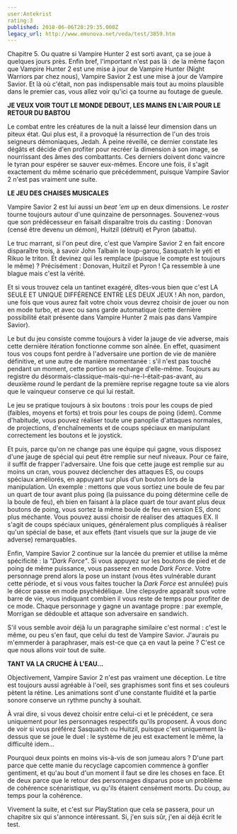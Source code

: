 ```yaml
---
user:Antekrist
rating:3
published: 2010-06-06T20:29:35.000Z
legacy_url: http://www.emunova.net/veda/test/3859.htm
---
```

Chapitre 5\. Ou quatre si Vampire Hunter 2 est sorti avant, ça se joue à quelques jours près. Enfin bref, l'important n'est pas là : de la même façon que Vampire Hunter 2 est une mise à jour de Vampire Hunter (Night Warriors par chez nous), Vampire Savior 2 est une mise à jour de Vampire Savior. Et là où c'était, non pas indispensable mais tout au moins plausible dans le premier cas, vous allez voir qu'ici ça tourne au foutage de gueule.  

  

**JE VEUX VOIR TOUT LE MONDE DEBOUT, LES MAINS EN L'AIR POUR LE RETOUR DU BABTOU**  

Le combat entre les créatures de la nuit a laissé leur dimension dans un piteux état. Qui plus est, il a provoqué la résurrection de l'un des trois seigneurs démoniaques, Jedah. À peine réveillé, ce dernier constate les dégâts et décide d'en profiter pour recréer la dimension à son image, se nourrissant des âmes des combattants. Ces derniers doivent donc vaincre le tyran pour espérer se sauver eux-mêmes. Encore une fois, il s'agit exactement du même scénario que précédemment, puisque Vampire Savior 2 n'est pas vraiment une suite.  

  

**LE JEU DES CHAISES MUSICALES**  

Vampire Savior 2 est lui aussi un _beat 'em up_ en deux dimensions. Le _roster_ tourne toujours autour d'une quinzaine de personnages. Souvenez-vous que son prédécesseur en faisait disparaître trois du casting : Donovan (censé être devenu un démon), Huitzil (détruit) et Pyron (abattu).  

Le truc marrant, si l'on peut dire, c'est que Vampire Savior 2 en fait encore disparaître trois, à savoir John Talbain le loup-garou, Sasquatch le yéti et Rikuo le triton. Et devinez qui les remplace (puisque le compte est toujours le même) ? Précisément : Donovan, Huitzil et Pyron ! Ça ressemble à une blague mais c'est la vérité.  

Et si vous trouvez cela un tantinet exagéré, dîtes-vous bien que c'est LA SEULE ET UNIQUE DIFFÉRENCE ENTRE LES DEUX JEUX ! Ah non, pardon, une fois que vous aurez fait votre choix vous devrez choisir de jouer ou non en mode turbo, et avec ou sans garde automatique (cette dernière possibilité était présente dans Vampire Hunter 2 mais pas dans Vampire Savior).  

Le but du jeu consiste comme toujours à vider la jauge de vie adverse, mais cette dernière itération fonctionne comme son aînée. En effet, quasiment tous vos coups font perdre à l'adversaire une portion de vie de manière définitive, et une autre de manière momentanée : s'il n'est pas touché pendant un moment, cette portion se recharge d'elle-même. Toujours au registre du désormais-classique-mais-qui-ne-l-était-pas-avant, au deuxième _round_ le perdant de la première reprise regagne toute sa vie alors que le vainqueur conserve ce qui lui restait.  

Le jeu se pratique toujours à six boutons : trois pour les coups de pied (faibles, moyens et forts) et trois pour les coups de poing (idem). Comme d'habitude, vous pouvez réaliser toute une panoplie d'attaques normales, de projections, d'enchaînements et de coups spéciaux en manipulant correctement les boutons et le joystick.  

Et puis, parce qu'on ne change pas une équipe qui gagne, vous disposez d'une jauge de spécial qui peut être remplie sur neuf niveaux. Pour ce faire, il suffit de frapper l'adversaire. Une fois que cette jauge est remplie sur au moins un cran, vous pouvez déclencher des attaques ES, ou coups spéciaux améliorés, en appuyant sur plus d'un bouton lors de la manipulation. Un exemple : mettons que vous sortiez une boule de feu par un quart de tour avant plus poing (la puissance du poing détermine celle de la boule de feu), eh bien en faisant à la place quart de tour avant plus deux boutons de poing, vous sortez la même boule de feu en version ES, donc plus méchante. Vous pouvez aussi choisir de réaliser des attaques EX. Il s'agit de coups spéciaux uniques, généralement plus compliqués à réaliser qu'un spécial de base, et aux effets (tant visuels que sur la jauge de vie adverse) remarquables.  

Enfin, Vampire Savior 2 continue sur la lancée du premier et utilise la même spécificité : la _"Dark Force"_. Si vous appuyez sur les boutons de pied et de poing de même puissance, vous passerez en mode _Dark Force_. Votre personnage prend alors la pose un instant (vous êtes vulnérable durant cette période, et si vous vous faites toucher la _Dark Force_ est annulée) puis le décor passe en mode psychédélique. Une clepsydre apparaît sous votre barre de vie, vous indiquant combien il vous reste de temps pour profiter de ce mode. Chaque personnage y gagne un avantage propre : par exemple, Morrigan se dédouble et attaque son adversaire en sandwich.  

S'il vous semble avoir déjà lu un paragraphe similaire c'est normal : c'est le même, ou peu s'en faut, que celui du test de Vampire Savior. J'aurais pu m'emmerder à paraphraser, mais est-ce que ça en vaut la peine ? C'est ce que nous allons voir tout de suite.  

  

**TANT VA LA CRUCHE À L'EAU...**  

Objectivement, Vampire Savior 2 n'est pas vraiment une déception. Le titre est toujours aussi agréable à l'oeil, ses graphismes sont fins et ses couleurs pètent la rétine. Les animations sont d'une constante fluidité et la partie sonore conserve un rythme punchy à souhait.  

À vrai dire, si vous devez choisir entre celui-ci et le précédent, ce sera uniquement pour les personnages respectifs qu'ils proposent. À vous donc de voir si vous préférez Sasquatch ou Huitzil, puisque c'est uniquement là-dessus que se joue le duel : le système de jeu est exactement le même, la difficulté idem...  

Pourquoi deux points en moins vis-à-vis de son jumeau alors ? D'une part parce que cette manie du recyclage capcomien commence à gonfler gentiment, et qu'au bout d'un moment il faut se dire les choses en face. Et de deux parce que le retour des personnages disparus pose un problème de cohérence scénaristique, vu qu'ils étaient censément morts. Du coup, au temps pour la cohérence.  

Vivement la suite, et c'est sur PlayStation que cela se passera, pour un chapitre six qui s'annonce intéressant. Si, j'en suis sûr, j'en ai déjà écrit le test.